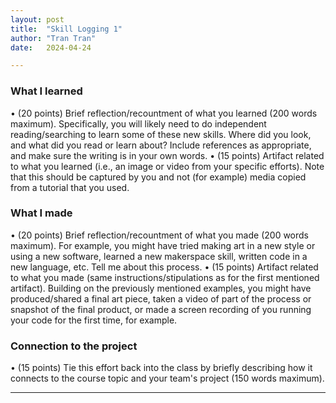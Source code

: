 ```yaml
---
layout: post
title:  "Skill Logging 1"
author: "Tran Tran"
date:   2024-04-24

---
```


### What I learned
•	(20 points) Brief reflection/recountment of what you learned (200 words maximum). Specifically, you will likely need to do independent reading/searching to learn some of these new skills. Where did you look, and what did you read or learn about? Include references as appropriate, and make sure the writing is in your own words.
•	(15 points) Artifact related to what you learned (i.e., an image or video from your specific efforts). Note that this should be captured by you and not (for example) media copied from a tutorial that you used.


### What I made
•	(20 points) Brief reflection/recountment of what you made (200 words maximum). For example, you might have tried making art in a new style or using a new software, learned a new makerspace skill, written code in a new language, etc. Tell me about this process.
•	(15 points) Artifact related to what you made (same instructions/stipulations as for the first mentioned artifact). Building on the previously mentioned examples, you might have produced/shared a final art piece, taken a video of part of the process or snapshot of the final product, or made a screen recording of you running your code for the first time, for example.

### Connection to the project
•	(15 points) Tie this effort back into the class by briefly describing how it connects to the course topic and your team's project (150 words maximum).

---
